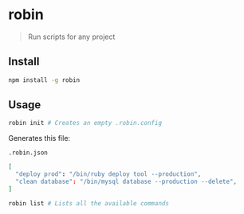 # robin
> Run scripts for any project

<!-- <p align="center">
  <img src="https://raw.githubusercontent.com/cesarferreira/assets/master/images/screenshot_terminal_hello_world.png" width="100%" />
</p>

[![Build Status](https://travis-ci.org/cesarferreira/robin.svg?branch=master)](https://travis-ci.org/cesarferreira/robin)
[![npm](https://img.shields.io/npm/dt/robin.svg)](https://www.npmjs.com/package/robin)
[![npm](https://img.shields.io/npm/v/robin.svg)](https://www.npmjs.com/package/robin) -->

## Install

```sh
npm install -g robin
```

 ## Usage


```sh
robin init # Creates an empty .robin.config
```
Generates this file:
<!-- We can be smart and insert deploy prod if we detect it's flutter, has fastlane? we can pre-populate -->
`.robin.json`
```json
[ 
  "deploy prod": "/bin/ruby deploy tool --production",
  "clean database": "/bin/mysql database --production --delete",
]
```


```sh
robin list # Lists all the available commands
```
<!-- 
```

Usage

   $ robin <command> <params>

   $ robin sample <param>             # Uses the <PARAM>
   
 Examples

   $ robin sample TEST                # Uses the TEST
   $ robin sample YOLO                # Uses the YOLO
```  -->

<!-- ## Created by
[Cesar Ferreira](https://cesarferreira.com)

## License
MIT © [Cesar Ferreira](http://cesarferreira.com) -->
